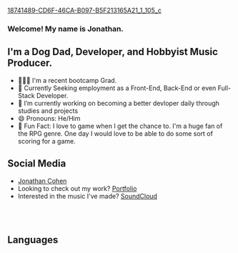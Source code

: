 [18741489-CD6F-46CA-B097-B5F213165A21_1_105_c](https://user-images.githubusercontent.com/65975460/110826939-92ba7b00-8263-11eb-8500-228e2ae70025.jpeg)


### Welcome! My name is Jonathan.

## I'm a Dog Dad, Developer, and Hobbyist Music Producer.

- 👨🏾‍🎓 I'm a recent bootcamp Grad.
- 👀 Currently Seeking employment as a Front-End, Back-End or even Full-Stack Developer.
- 🔭 I’m currently working on becoming a better devloper daily through studies and projects
- 😄 Pronouns: He/Him
- 👾 Fun Fact: I love to game when I get the chance to. I'm a huge fan of the RPG genre. One day I would love to be able to do some sort of scoring for a game.

## Social Media

- [<div class="LI-profile-badge"  data-version="v1" data-size="medium" data-locale="en_US" data-type="horizontal" data-theme="dark" data-vanity="jonathan-cohen-bbb2891b4"><a class="LI-simple-link" href='https://www.linkedin.com/in/jonathan-cohen-bbb2891b4?trk=profile-badge'>Jonathan Cohen</a></div>][linkedin]
- Looking to check out my work? [Portfolio]
- Interested in the music I've made? [SoundCloud]
<br />
<br />

## Languages

<br />

[linkedin]: https://www.linkedin.com/in/jonathan-cohen-bbb2891b4/
[SoundCloud]: https://soundcloud.com/itsdrifta
[Portfolio]: https://jonathan-co-portfolio.netlify.app/


<!-- **JDC1492/JDC1492** is a ✨ _special_ ✨ repository because its `README.md` (this file) appears on your GitHub profile! -->
